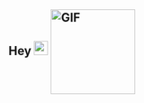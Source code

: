 <h2 align="left">Hey <img src="https://media.giphy.com/media/hvRJCLFzcasrR4ia7z/giphy.gif" width="25px">
<img align="center" height="150rem" alt="GIF" src="https://media4.giphy.com/media/RbDKaczqWovIugyJmW/200w.webp?cid=ecf05e47yrznhyd4w1cnwbe3hlilpmls3c0mrsymhdzmzp5z&rid=200w.webp" />
